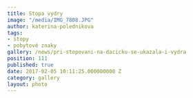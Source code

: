 ```yaml
---
title: Stopa vydry
image: "/media/IMG_7808.JPG"
author: katerina-polednikova
tags:
- stopy
- pobytové znaky
gallery: /news/pri-stopovani-na-dacicku-se-ukazala-i-vydra
position: 111
published: true
date: 2017-02-05 10:11:25.000000000 Z
category: gallery
layout: photo
---
```

